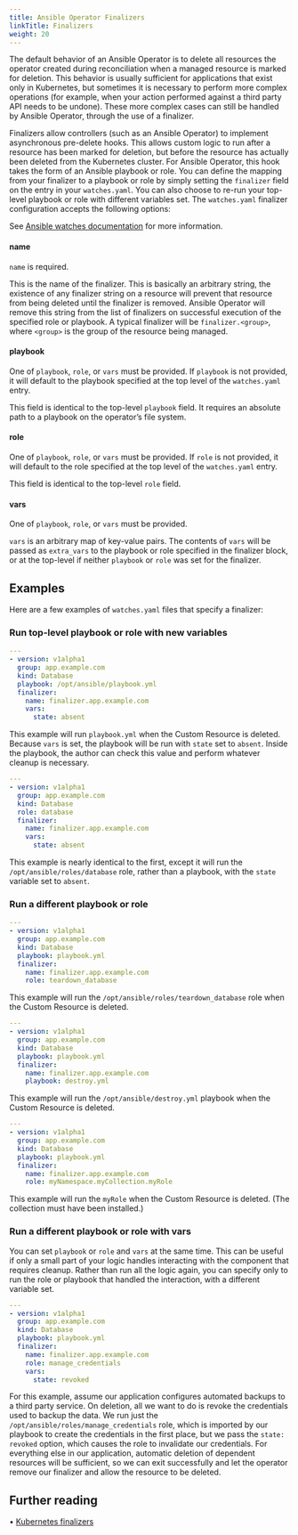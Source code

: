 ```yaml
---
title: Ansible Operator Finalizers
linkTitle: Finalizers
weight: 20
---
```


The default behavior of an Ansible Operator is to delete all resources the operator
created during reconciliation when a managed resource is marked for deletion. This
behavior is usually sufficient for applications that exist only in Kubernetes, but
sometimes it is necessary to perform more complex operations (for example, when
your action performed against a third party API needs to be undone). These more
complex cases can still be handled by Ansible Operator, through the use of a finalizer.

Finalizers allow controllers (such as an Ansible Operator) to implement asynchronous pre-delete hooks.
This allows custom logic to run after a resource has been marked for deletion, but
before the resource has actually been deleted from the Kubernetes cluster.
For Ansible Operator, this hook takes the form of an Ansible playbook or role. You can
define the mapping from your finalizer to a playbook or role by simply setting the
`finalizer` field on the entry in your `watches.yaml`. You can also choose to re-run
your top-level playbook or role with different variables set. The `watches.yaml`
finalizer configuration accepts the following options:

See [Ansible watches documentation][ansible-watches] for more
information.


#### name
`name` is required.

This is the name of the finalizer. This is basically an arbitrary string, the existence
of any finalizer string on a resource will prevent that resource from being deleted until
the finalizer is removed. Ansible Operator will remove this string from the list of
finalizers on successful execution of the specified role or playbook. A typical finalizer
will be `finalizer.<group>`, where `<group>` is the group of the resource being managed.

#### playbook

One of `playbook`, `role`, or `vars` must be provided. If `playbook` is not provided, it
will default to the playbook specified at the top level of the `watches.yaml`
entry.

This field is identical to the top-level `playbook` field. It requires an absolute
path to a playbook on the operator’s file system.

#### role

One of `playbook`, `role`, or `vars` must be provided. If `role` is not provided, it
will default to the role specified at the top level of the `watches.yaml` entry.

This field is identical to the top-level `role` field.


#### vars

One of `playbook`, `role`, or `vars` must be provided.

`vars` is an arbitrary map of key-value pairs. The contents of `vars` will be passed as `extra_vars` to the
playbook or role specified in the finalizer block, or at the top-level if neither `playbook`
or `role` was set for the finalizer.

## Examples

Here are a few examples of `watches.yaml` files that specify a finalizer:

### Run top-level playbook or role with new variables

```yaml
---
- version: v1alpha1
  group: app.example.com
  kind: Database
  playbook: /opt/ansible/playbook.yml
  finalizer:
    name: finalizer.app.example.com
    vars:
      state: absent
```

This example will run `playbook.yml` when the Custom Resource
is deleted. Because `vars` is set, the playbook will be run with `state` set to `absent`. Inside the playbook,
the author can check this value and perform whatever cleanup is necessary.

```yaml
---
- version: v1alpha1
  group: app.example.com
  kind: Database
  role: database
  finalizer:
    name: finalizer.app.example.com
    vars:
      state: absent
```

This example is nearly identical to the first, except it will run the `/opt/ansible/roles/database`
role, rather than a playbook, with the `state` variable set to `absent`.

### Run a different playbook or role
```yaml
---
- version: v1alpha1
  group: app.example.com
  kind: Database
  playbook: playbook.yml
  finalizer:
    name: finalizer.app.example.com
    role: teardown_database
```

This example will run the `/opt/ansible/roles/teardown_database` role when the Custom Resource is deleted.

```yaml
---
- version: v1alpha1
  group: app.example.com
  kind: Database
  playbook: playbook.yml
  finalizer:
    name: finalizer.app.example.com
    playbook: destroy.yml
```

This example will run the `/opt/ansible/destroy.yml` playbook when the Custom Resource is deleted.

```yaml
---
- version: v1alpha1
  group: app.example.com
  kind: Database
  playbook: playbook.yml
  finalizer:
    name: finalizer.app.example.com
    role: myNamespace.myCollection.myRole
```

This example will run the `myRole` when the Custom Resource is deleted. (The collection must have been installed.)


### Run a different playbook or role with vars

You can set `playbook` or `role` and `vars` at the same time. This can be useful if only a small
part of your logic handles interacting with the component that requires cleanup. Rather than
run all the logic again, you can specify only to run the role or playbook that handled the
interaction, with a different variable set.

```yaml
---
- version: v1alpha1
  group: app.example.com
  kind: Database
  playbook: playbook.yml
  finalizer:
    name: finalizer.app.example.com
    role: manage_credentials
    vars:
      state: revoked
```


For this example, assume our application configures automated backups to a third party service.
On deletion, all we want to do is revoke the credentials used to backup the data. We run
just the `/opt/ansible/roles/manage_credentials` role, which is imported by our playbook to
create the credentials in the first place, but we pass the `state: revoked` option, which
causes the role to invalidate our credentials. For everything else in our application,
automatic deletion of dependent resources will be sufficient, so we can exit successfully and
let the operator remove our finalizer and allow the resource to be deleted.

## Further reading
• [Kubernetes finalizers](https://kubernetes.io/docs/tasks/access-kubernetes-api/custom-resources/custom-resource-definitions/#finalizers)

[ansible-watches]:/docs/ansible/reference/watches/

